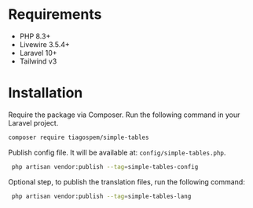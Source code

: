 # Requirements

- PHP 8.3+
- Livewire 3.5.4+
- Laravel 10+
- Tailwind v3

# Installation

Require the package via Composer. Run the following command in your Laravel project.

```bash
composer require tiagospem/simple-tables
```

Publish config file. It will be available at: ``config/simple-tables.php``.

```bash
 php artisan vendor:publish --tag=simple-tables-config
```

Optional step, to publish the translation files, run the following command:

```bash
 php artisan vendor:publish --tag=simple-tables-lang
```

